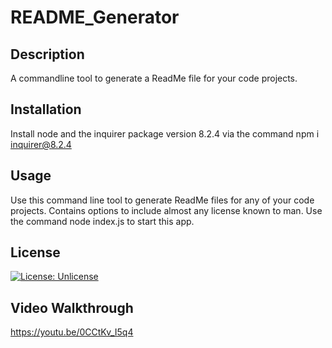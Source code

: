 # README_Generator
      
## Description
A commandline tool to generate a ReadMe file for your code projects.

## Installation
Install node and the inquirer package version 8.2.4 via the command npm i inquirer@8.2.4 

## Usage
Use this command line tool to generate ReadMe files for any of your code projects. Contains options to include almost any license known to man. Use the command node index.js to start this app.


## License
[![License: Unlicense](https://img.shields.io/badge/license-Unlicense-blue.svg)](http://unlicense.org/)


## Video Walkthrough
https://youtu.be/0CCtKv_I5q4

